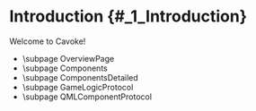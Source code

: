 Introduction {#_1_Introduction}
============

Welcome to Cavoke!

- \subpage OverviewPage
- \subpage Components
- \subpage ComponentsDetailed
- \subpage GameLogicProtocol
- \subpage QMLComponentProtocol